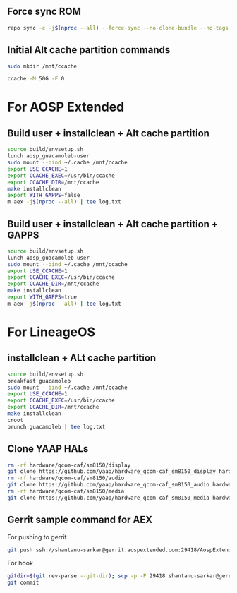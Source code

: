 ## Force sync ROM
```bash
repo sync -c -j$(nproc --all) --force-sync --no-clone-bundle --no-tags
```
## Initial Alt cache partition commands
```bash
sudo mkdir /mnt/ccache
```
```bash
ccache -M 50G -F 0
```
# For AOSP Extended
## Build user + installclean + Alt cache partition
```bash
source build/envsetup.sh
lunch aosp_guacamoleb-user
sudo mount --bind ~/.cache /mnt/ccache
export USE_CCACHE=1
export CCACHE_EXEC=/usr/bin/ccache
export CCACHE_DIR=/mnt/ccache
make installclean
export WITH_GAPPS=false
m aex -j$(nproc --all) | tee log.txt
```
## Build user + installclean + Alt cache partition + GAPPS
```bash
source build/envsetup.sh
lunch aosp_guacamoleb-user
sudo mount --bind ~/.cache /mnt/ccache
export USE_CCACHE=1
export CCACHE_EXEC=/usr/bin/ccache
export CCACHE_DIR=/mnt/ccache
make installclean
export WITH_GAPPS=true
m aex -j$(nproc --all) | tee log.txt
```
# For LineageOS
## installclean + ALt cache partition
```bash
source build/envsetup.sh
breakfast guacamoleb
sudo mount --bind ~/.cache /mnt/ccache
export USE_CCACHE=1
export CCACHE_EXEC=/usr/bin/ccache
export CCACHE_DIR=/mnt/ccache
make installclean
croot
brunch guacamoleb | tee log.txt
```
## Clone YAAP HALs
```bash
rm -rf hardware/qcom-caf/sm8150/display
git clone https://github.com/yaap/hardware_qcom-caf_sm8150_display hardware/qcom-caf/sm8150/display/
rm -rf hardware/qcom-caf/sm8150/audio
git clone https://github.com/yaap/hardware_qcom-caf_sm8150_audio hardware/qcom-caf/sm8150/audio/
rm -rf hardware/qcom-caf/sm8150/media
git clone https://github.com/yaap/hardware_qcom-caf_sm8150_media hardware/qcom-caf/sm8150/media/
```
## Gerrit sample command for AEX
For pushing to gerrit
```bash
git push ssh://shantanu-sarkar@gerrit.aospextended.com:29418/AospExtended/* HEAD:refs/for/12.x
```
For hook
```bash
gitdir=$(git rev-parse --git-dir); scp -p -P 29418 shantanu-sarkar@gerrit.aospextended.com:hooks/commit-msg ${gitdir}/hooks/
git commit
```
